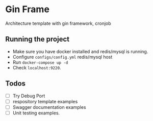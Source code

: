 # Gin Frame

Architecture template with gin framework, cronjob

## Running the project 

- Make sure you have docker installed and redis/mysql is running. 
- Configure `configs/config.yml` redis/mysql host
- Run `docker-compose up -d` 
- Check `localhost:9220`. 

## Todos
- [ ] Try Debug Port
- [ ] respository template examples
- [ ] Swagger documentation examples
- [ ] Unit testing examples.
